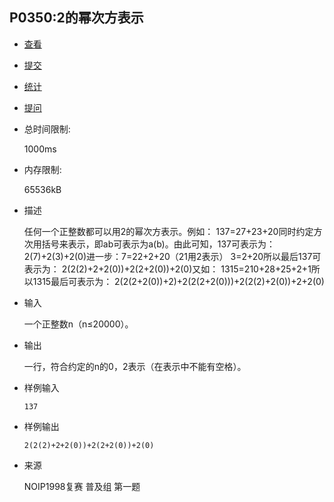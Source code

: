 ## P0350:2的幂次方表示

- [查看](http://dsbpython.openjudge.cn/dspythonbook/P0350/)
- [提交](http://dsbpython.openjudge.cn/dspythonbook/P0350/submit/)
- [统计](http://dsbpython.openjudge.cn/dspythonbook/P0350/statistics/)
- [提问](http://dsbpython.openjudge.cn/dspythonbook/clarify/P0350/)

- 总时间限制: 

  1000ms

- 内存限制: 

  65536kB

- 描述

  任何一个正整数都可以用2的幂次方表示。例如：  137=27+23+20同时约定方次用括号来表示，即ab可表示为a(b)。由此可知，137可表示为：  2(7)+2(3)+2(0)进一步：7=22+2+20（21用2表示）    3=2+20所以最后137可表示为：  2(2(2)+2+2(0))+2(2+2(0))+2(0)又如：  1315=210+28+25+2+1所以1315最后可表示为：  2(2(2+2(0))+2)+2(2(2+2(0)))+2(2(2)+2(0))+2+2(0)

- 输入

  一个正整数n（n≤20000）。

- 输出

  一行，符合约定的n的0，2表示（在表示中不能有空格）。

- 样例输入

  `137`

- 样例输出

  `2(2(2)+2+2(0))+2(2+2(0))+2(0)`

- 来源

  NOIP1998复赛 普及组 第一题